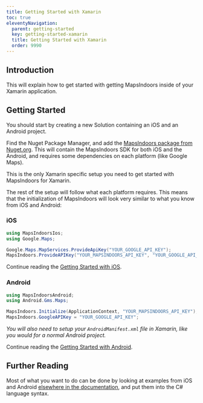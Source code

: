 ```yaml
---
title: Getting Started with Xamarin
toc: true
eleventyNavigation:
  parent: getting-started
  key: getting-started-xamarin
  title: Getting Started with Xamarin
  order: 9990
---
```


## Introduction

This will explain how to get started with getting MapsIndoors inside of your Xamarin application.

## Getting Started

You should start by creating a new Solution containing an iOS and an Android project.

Find the Nuget Package Manager, and add the [MapsIndoors package from Nuget.org](https://www.nuget.org/packages/MapsIndoors/). This will contain the MapsIndoors SDK for both iOS and the Android, and requires some dependencies on each platform (like Google Maps).

This is the only Xamarin specific setup you need to get started with MapsIndoors for Xamarin.

The rest of the setup will follow what each platform requires. This means that the initialization of MapsIndoors will look very similar to what you know from iOS and Android:

### iOS

```csharp
using MapsIndoorsIos;
using Google.Maps;

Google.Maps.MapServices.ProvideApiKey("YOUR_GOOGLE_API_KEY");
MapsIndoors.ProvideAPIKey("YOUR_MAPSINDOORS_API_KEY", "YOUR_GOOGLE_API_KEY");
```

Continue reading the [Getting Started with iOS]({{site.url}}/content/getting-started/ios/prerequisites).

### Android

```csharp
using MapsIndoorsAndroid;
using Android.Gms.Maps;

MapsIndoors.Initialize(ApplicationContext, "YOUR_MAPSINDOORS_API_KEY");
MapsIndoors.GoogleAPIKey = "YOUR_GOOGLE_API_KEY";
```

_You will also need to setup your `AndroidManifest.xml` file in Xamarin, like you would for a normal Android project._

Continue reading the [Getting Started with Android](({{site.url}}/content/getting-started/android/prerequisites)).

## Further Reading

Most of what you want to do can be done by looking at examples from iOS and Android [elsewhere in the documentation]({{site.url}}/content/map/), and put them into the C# language syntax.
